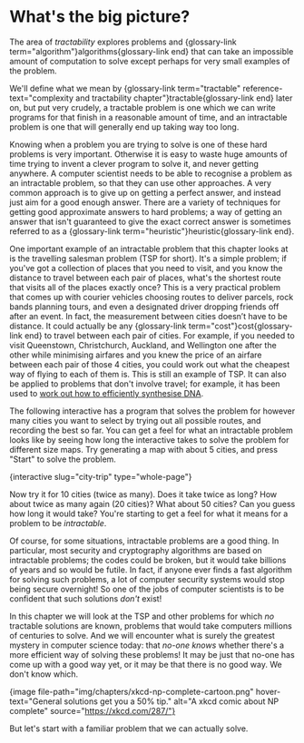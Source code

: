 # What's the big picture?

The area of *tractability* explores problems and {glossary-link term="algorithm"}algorithms{glossary-link end} that can take an impossible amount of computation to solve except perhaps for very small examples of the problem.

We'll define what we mean by {glossary-link term="tractable" reference-text="complexity and tractability chapter"}tractable{glossary-link end} later on, but put very crudely, a tractable problem is one which we can write programs for that finish in a reasonable amount of time, and an intractable problem is one that will generally end up taking way too long.

Knowing when a problem you are trying to solve is one of these hard problems is very important.
Otherwise it is easy to waste huge amounts of time trying to invent a clever program to solve it, and never getting anywhere.
A computer scientist needs to be able to recognise a problem as an intractable problem, so that they can use other approaches.
A very common approach is to give up on getting a perfect answer, and instead just aim for a good enough answer.
There are a variety of techniques for getting good approximate answers to hard problems; a way of getting an answer that isn't guaranteed to give the exact correct answer is sometimes referred to as a {glossary-link term="heuristic"}heuristic{glossary-link end}.

One important example of an intractable problem that this chapter looks at is the travelling salesman problem (TSP for short).
It's a simple problem; if you've got a collection of places that you need to visit, and you know the distance to travel between each pair of places, what's the shortest route that visits all of the places exactly once?
This is a very practical problem that comes up with courier vehicles choosing routes to deliver parcels, rock bands planning tours, and even a designated driver dropping friends off after an event.
In fact, the measurement between cities doesn’t have to be distance.
It could actually be any {glossary-link term="cost"}cost{glossary-link end} to travel between each pair of cities.
For example, if you needed to visit Queenstown, Christchurch, Auckland, and Wellington one after the other while minimising airfares and you knew the price of an airfare between each pair of those 4 cities, you could work out what the cheapest way of flying to each of them is.
This is still an example of TSP.
It can also be applied to problems that don't involve travel; for example, it has been used to [work out how to efficiently synthesise DNA](http://www.i-programmer.info/news/181/9340.html).

The following interactive has a program that solves the problem for however many cities you want to select by trying out all possible routes, and recording the best so far.
You can get a feel for what an intractable problem looks like by seeing how long the interactive takes to solve the problem for different size maps.
Try generating a map with about 5 cities, and press "Start" to solve the problem.

{interactive slug="city-trip" type="whole-page"}

Now try it for 10 cities (twice as many).
Does it take twice as long?
How about twice as many again (20 cities)?
What about 50 cities?
Can you guess how long it would take?
You're starting to get a feel for what it means for a problem to be *intractable*.

Of course, for some situations, intractable problems are a good thing.
In particular, most security and cryptography algorithms are based on intractable problems; the codes could be broken, but it would take billions of years and so would be futile.
In fact, if anyone ever finds a fast algorithm for solving such problems, a lot of computer security systems would stop being secure overnight!
So one of the jobs of computer scientists is to be confident that such solutions *don't* exist!

In this chapter we will look at the TSP and other problems for which *no* tractable solutions are known, problems that would take computers millions of centuries to solve.
And we will encounter what is surely the greatest mystery in computer science today: that *no-one knows* whether there's a more efficient way of solving these problems!
It may be just that no-one has come up with a good way yet, or it may be that there is no good way.
We don't know which.

{image file-path="img/chapters/xkcd-np-complete-cartoon.png" hover-text="General solutions get you a 50% tip." alt="A xkcd comic about NP complete" source="https://xkcd.com/287/"}

But let's start with a familiar problem that we can actually solve.
